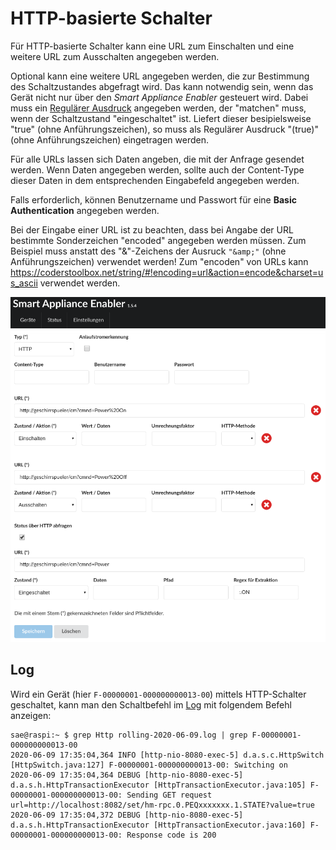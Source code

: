 # HTTP-basierte Schalter

Für HTTP-basierte Schalter kann eine URL zum Einschalten und eine weitere URL zum Ausschalten angegeben werden.

Optional kann eine weitere URL angegeben werden, die zur Bestimmung des Schaltzustandes abgefragt wird. Das kann notwendig sein, wenn das Gerät nicht nur über den *Smart Appliance Enabler* gesteuert wird. Dabei muss ein [Regulärer Ausdruck](WertExtraktion_DE.md) angegeben werden, der "matchen" muss, wenn der Schaltzustand "eingeschaltet" ist. Liefert dieser besipielsweise "true" (ohne Anführungszeichen), so muss als Regulärer Ausdruck "(true)" (ohne Anführungszeichen) eingetragen werden.

Für alle URLs lassen sich Daten angeben, die mit der Anfrage gesendet werden. Wenn Daten angegeben werden, sollte auch der Content-Type dieser Daten in dem entsprechenden Eingabefeld angegeben werden.

Falls erforderlich, können Benutzername und Passwort für eine __Basic Authentication__ angegeben werden.

Bei der Eingabe einer URL ist zu beachten, dass bei Angabe der URL bestimmte Sonderzeichen "encoded" angegeben werden müssen. Zum Beispiel muss anstatt des "&"-Zeichens der Ausruck ```"&amp;"``` (ohne Anführungszeichen) verwendet werden! Zum "encoden" von URLs kann https://coderstoolbox.net/string/#!encoding=url&action=encode&charset=us_ascii verwendet werden.

![HTTP Switch](../pics/fe/HttpSwitch.png)

## Log

Wird ein Gerät (hier `F-00000001-000000000013-00`) mittels HTTP-Schalter geschaltet, kann man den Schaltbefehl im [Log](Logging_DE.md) mit folgendem Befehl anzeigen:

```console
sae@raspi:~ $ grep Http rolling-2020-06-09.log | grep F-00000001-000000000013-00
2020-06-09 17:35:04,364 INFO [http-nio-8080-exec-5] d.a.s.c.HttpSwitch [HttpSwitch.java:127] F-00000001-000000000013-00: Switching on
2020-06-09 17:35:04,364 DEBUG [http-nio-8080-exec-5] d.a.s.h.HttpTransactionExecutor [HttpTransactionExecutor.java:105] F-00000001-000000000013-00: Sending GET request url=http://localhost:8082/set/hm-rpc.0.PEQxxxxxxx.1.STATE?value=true
2020-06-09 17:35:04,372 DEBUG [http-nio-8080-exec-5] d.a.s.h.HttpTransactionExecutor [HttpTransactionExecutor.java:160] F-00000001-000000000013-00: Response code is 200
```
